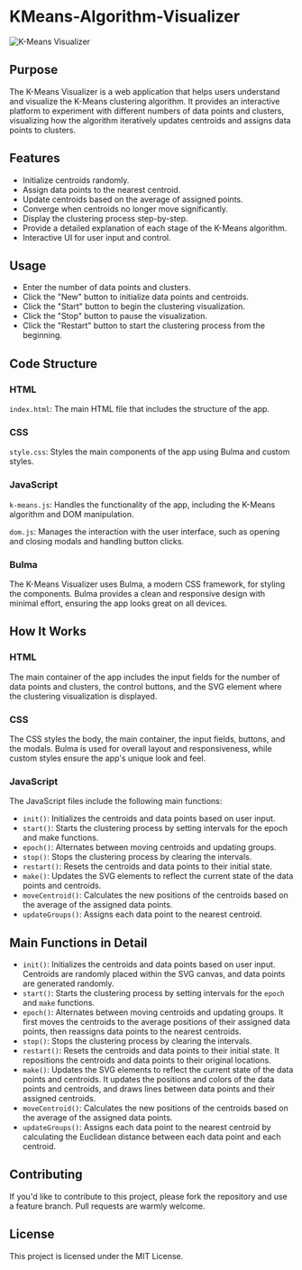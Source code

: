 # KMeans-Algorithm-Visualizer

![K-Means Visualizer](https://github.com/shamikaredkar/K-Means-Visualizer/blob/main/image.png)

## Purpose
The K-Means Visualizer is a web application that helps users understand and visualize the K-Means clustering algorithm. It provides an interactive platform to experiment with different numbers of data points and clusters, visualizing how the algorithm iteratively updates centroids and assigns data points to clusters.

## Features
- Initialize centroids randomly.
- Assign data points to the nearest centroid.
- Update centroids based on the average of assigned points.
- Converge when centroids no longer move significantly.
- Display the clustering process step-by-step.
- Provide a detailed explanation of each stage of the K-Means algorithm.
- Interactive UI for user input and control.

## Usage
- Enter the number of data points and clusters.
- Click the "New" button to initialize data points and centroids.
- Click the "Start" button to begin the clustering visualization.
- Click the "Stop" button to pause the visualization.
- Click the "Restart" button to start the clustering process from the beginning.

## Code Structure
### HTML
`index.html`: The main HTML file that includes the structure of the app.

### CSS
`style.css`: Styles the main components of the app using Bulma and custom styles.

### JavaScript
`k-means.js`: Handles the functionality of the app, including the K-Means algorithm and DOM manipulation.

`dom.js`: Manages the interaction with the user interface, such as opening and closing modals and handling button clicks.

### Bulma
The K-Means Visualizer uses Bulma, a modern CSS framework, for styling the components. Bulma provides a clean and responsive design with minimal effort, ensuring the app looks great on all devices.

## How It Works
### HTML
The main container of the app includes the input fields for the number of data points and clusters, the control buttons, and the SVG element where the clustering visualization is displayed.

### CSS
The CSS styles the body, the main container, the input fields, buttons, and the modals. Bulma is used for overall layout and responsiveness, while custom styles ensure the app's unique look and feel.

### JavaScript
The JavaScript files include the following main functions:

- `init()`: Initializes the centroids and data points based on user input.
- `start()`: Starts the clustering process by setting intervals for the epoch and make functions.
- `epoch()`: Alternates between moving centroids and updating groups.
- `stop()`: Stops the clustering process by clearing the intervals.
- `restart()`: Resets the centroids and data points to their initial state.
- `make()`: Updates the SVG elements to reflect the current state of the data points and centroids.
- `moveCentroid()`: Calculates the new positions of the centroids based on the average of the assigned data points.
- `updateGroups()`: Assigns each data point to the nearest centroid.

## Main Functions in Detail
- `init()`: Initializes the centroids and data points based on user input. Centroids are randomly placed within the SVG canvas, and data points are generated randomly.
- `start()`: Starts the clustering process by setting intervals for the `epoch` and `make` functions.
- `epoch()`: Alternates between moving centroids and updating groups. It first moves the centroids to the average positions of their assigned data points, then reassigns data points to the nearest centroids.
- `stop()`: Stops the clustering process by clearing the intervals.
- `restart()`: Resets the centroids and data points to their initial state. It repositions the centroids and data points to their original locations.
- `make()`: Updates the SVG elements to reflect the current state of the data points and centroids. It updates the positions and colors of the data points and centroids, and draws lines between data points and their assigned centroids.
- `moveCentroid()`: Calculates the new positions of the centroids based on the average of the assigned data points.
- `updateGroups()`: Assigns each data point to the nearest centroid by calculating the Euclidean distance between each data point and each centroid.

## Contributing
If you'd like to contribute to this project, please fork the repository and use a feature branch. Pull requests are warmly welcome.

## License
This project is licensed under the MIT License.

